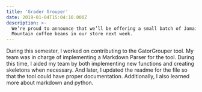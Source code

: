 ```yaml
---
title: 'Grader Grouper'
date: 2019-01-04T15:04:10.000Z
description: >-
  We’re proud to announce that we’ll be offering a small batch of Jamaica Blue
  Mountain coffee beans in our store next week.
---
```


During this semester, I worked on contributing to the GatorGrouper tool. My
team was in charge of implementing a Markdown Parser for the tool. During this
time, I aided my team by both implementing new functions and creating skeletons
when necessary. And later, I updated the readme for the file so that the tool
could have proper documentation. Additionally, I also learned more about
markdown and python.  
